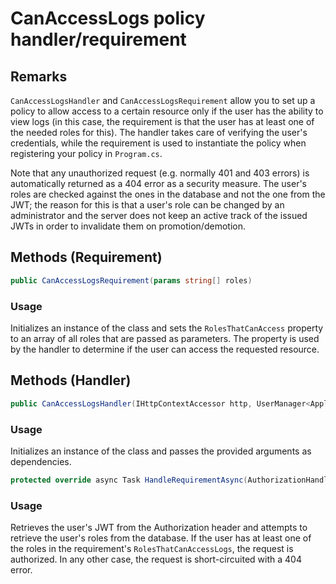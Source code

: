 ﻿# CanAccessLogs policy handler/requirement

## Remarks
``CanAccessLogsHandler`` and ``CanAccessLogsRequirement`` allow you to set up a policy to allow access to a certain resource only if the user has the ability to view logs (in this case, the requirement is that the user has at least one of the needed roles for this). The handler takes care of verifying the user's credentials, while the requirement is used to instantiate the policy when registering your policy in ``Program.cs``.

Note that any unauthorized request (e.g. normally 401 and 403 errors) is automatically returned as a 404 error as a security measure. The user's roles are checked against the ones in the database and not the one from the JWT; the reason for this is that a user's role can be changed by an administrator and the server does not keep an active track of the issued JWTs in order to invalidate them on promotion/demotion.

## Methods (Requirement)
```cs
public CanAccessLogsRequirement(params string[] roles)
```

### Usage
Initializes an instance of the class and sets the ``RolesThatCanAccess`` property to an array of all roles that are passed as parameters. The property is used by the handler to determine if the user can access the requested resource.

## Methods (Handler)
```cs
public CanAccessLogsHandler(IHttpContextAccessor http, UserManager<ApplicationUser> userManager, IJwtService jwtService)
```

### Usage
Initializes an instance of the class and passes the provided arguments as dependencies.

```cs
protected override async Task HandleRequirementAsync(AuthorizationHandlerContext context, CanAccessLogsRequirement requirement)
```

### Usage
Retrieves the user's JWT from the Authorization header and attempts to retrieve the user's roles from the database. If the user has at least one of the roles in the requirement's ``RolesThatCanAccessLogs``, the request is authorized. In any other case, the request is short-circuited with a 404 error.


